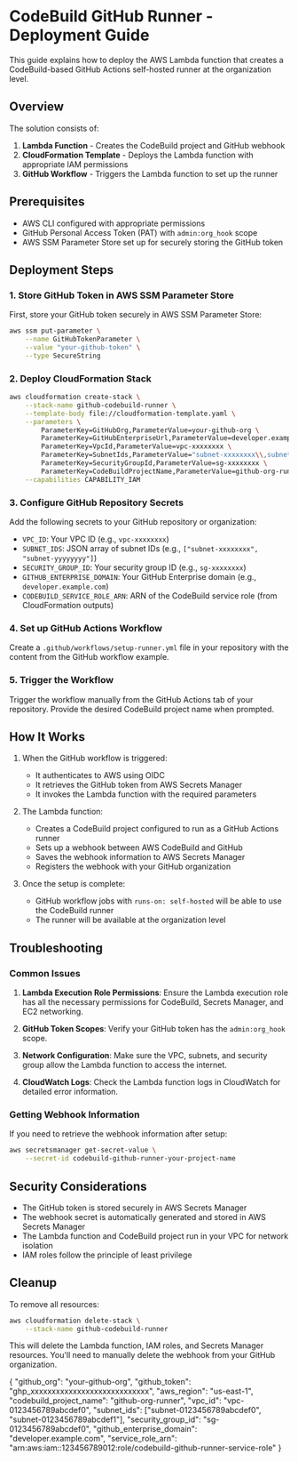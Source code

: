 # CodeBuild GitHub Runner - Deployment Guide

This guide explains how to deploy the AWS Lambda function that creates a CodeBuild-based GitHub Actions self-hosted runner at the organization level.

## Overview

The solution consists of:

1. **Lambda Function** - Creates the CodeBuild project and GitHub webhook
2. **CloudFormation Template** - Deploys the Lambda function with appropriate IAM permissions
3. **GitHub Workflow** - Triggers the Lambda function to set up the runner

## Prerequisites

- AWS CLI configured with appropriate permissions
- GitHub Personal Access Token (PAT) with `admin:org_hook` scope
- AWS SSM Parameter Store set up for securely storing the GitHub token

## Deployment Steps

### 1. Store GitHub Token in AWS SSM Parameter Store

First, store your GitHub token securely in AWS SSM Parameter Store:

```bash
aws ssm put-parameter \
    --name GitHubTokenParameter \
    --value "your-github-token" \
    --type SecureString
```

### 2. Deploy CloudFormation Stack

```bash
aws cloudformation create-stack \
    --stack-name github-codebuild-runner \
    --template-body file://cloudformation-template.yaml \
    --parameters \
        ParameterKey=GitHubOrg,ParameterValue=your-github-org \
        ParameterKey=GitHubEnterpriseUrl,ParameterValue=developer.example.com \
        ParameterKey=VpcId,ParameterValue=vpc-xxxxxxxx \
        ParameterKey=SubnetIds,ParameterValue="subnet-xxxxxxxx\\,subnet-yyyyyyyy" \
        ParameterKey=SecurityGroupId,ParameterValue=sg-xxxxxxxx \
        ParameterKey=CodeBuildProjectName,ParameterValue=github-org-runner \
    --capabilities CAPABILITY_IAM
```

### 3. Configure GitHub Repository Secrets

Add the following secrets to your GitHub repository or organization:

- `VPC_ID`: Your VPC ID (e.g., `vpc-xxxxxxxx`)
- `SUBNET_IDS`: JSON array of subnet IDs (e.g., `["subnet-xxxxxxxx", "subnet-yyyyyyyy"]`)
- `SECURITY_GROUP_ID`: Your security group ID (e.g., `sg-xxxxxxxx`)
- `GITHUB_ENTERPRISE_DOMAIN`: Your GitHub Enterprise domain (e.g., `developer.example.com`)
- `CODEBUILD_SERVICE_ROLE_ARN`: ARN of the CodeBuild service role (from CloudFormation outputs)

### 4. Set up GitHub Actions Workflow

Create a `.github/workflows/setup-runner.yml` file in your repository with the content from the GitHub workflow example.

### 5. Trigger the Workflow

Trigger the workflow manually from the GitHub Actions tab of your repository. Provide the desired CodeBuild project name when prompted.

## How It Works

1. When the GitHub workflow is triggered:
   - It authenticates to AWS using OIDC
   - It retrieves the GitHub token from AWS Secrets Manager
   - It invokes the Lambda function with the required parameters

2. The Lambda function:
   - Creates a CodeBuild project configured to run as a GitHub Actions runner
   - Sets up a webhook between AWS CodeBuild and GitHub
   - Saves the webhook information to AWS Secrets Manager
   - Registers the webhook with your GitHub organization

3. Once the setup is complete:
   - GitHub workflow jobs with `runs-on: self-hosted` will be able to use the CodeBuild runner
   - The runner will be available at the organization level

## Troubleshooting

### Common Issues

1. **Lambda Execution Role Permissions**: Ensure the Lambda execution role has all the necessary permissions for CodeBuild, Secrets Manager, and EC2 networking.

2. **GitHub Token Scopes**: Verify your GitHub token has the `admin:org_hook` scope.

3. **Network Configuration**: Make sure the VPC, subnets, and security group allow the Lambda function to access the internet.

4. **CloudWatch Logs**: Check the Lambda function logs in CloudWatch for detailed error information.

### Getting Webhook Information

If you need to retrieve the webhook information after setup:

```bash
aws secretsmanager get-secret-value \
    --secret-id codebuild-github-runner-your-project-name
```

## Security Considerations

- The GitHub token is stored securely in AWS Secrets Manager
- The webhook secret is automatically generated and stored in AWS Secrets Manager
- The Lambda function and CodeBuild project run in your VPC for network isolation
- IAM roles follow the principle of least privilege

## Cleanup

To remove all resources:

```bash
aws cloudformation delete-stack \
    --stack-name github-codebuild-runner
```

This will delete the Lambda function, IAM roles, and Secrets Manager resources. You'll need to manually delete the webhook from your GitHub organization.

{
  "github_org": "your-github-org",
  "github_token": "ghp_xxxxxxxxxxxxxxxxxxxxxxxxxxxx",
  "aws_region": "us-east-1",
  "codebuild_project_name": "github-org-runner",
  "vpc_id": "vpc-0123456789abcdef0",
  "subnet_ids": ["subnet-0123456789abcdef0", "subnet-0123456789abcdef1"],
  "security_group_id": "sg-0123456789abcdef0",
  "github_enterprise_domain": "developer.example.com",
  "service_role_arn": "arn:aws:iam::123456789012:role/codebuild-github-runner-service-role"
}